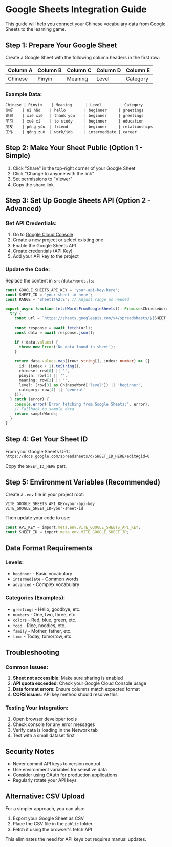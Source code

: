 # Google Sheets Integration Guide

This guide will help you connect your Chinese vocabulary data from Google Sheets to the learning game.

## Step 1: Prepare Your Google Sheet

Create a Google Sheet with the following column headers in the first row:

| Column A | Column B | Column C | Column D | Column E |
|----------|----------|----------|----------|----------|
| Chinese  | Pinyin   | Meaning  | Level    | Category |

### Example Data:
```
Chinese | Pinyin    | Meaning      | Level        | Category
你好    | nǐ hǎo    | hello        | beginner     | greetings
谢谢    | xiè xiè   | thank you    | beginner     | greetings
学习    | xué xí    | to study     | beginner     | education
朋友    | péng yǒu  | friend       | beginner     | relationships
工作    | gōng zuò  | work/job     | intermediate | career
```

## Step 2: Make Your Sheet Public (Option 1 - Simple)

1. Click "Share" in the top-right corner of your Google Sheet
2. Click "Change to anyone with the link"
3. Set permissions to "Viewer"
4. Copy the share link

## Step 3: Set Up Google Sheets API (Option 2 - Advanced)

### Get API Credentials:
1. Go to [Google Cloud Console](https://console.cloud.google.com/)
2. Create a new project or select existing one
3. Enable the Google Sheets API
4. Create credentials (API Key)
5. Add your API key to the project

### Update the Code:
Replace the content in `src/data/words.ts`:

```typescript
const GOOGLE_SHEETS_API_KEY = 'your-api-key-here';
const SHEET_ID = 'your-sheet-id-here';
const RANGE = 'Sheet1!A2:E'; // Adjust range as needed

export async function fetchWordsFromGoogleSheets(): Promise<ChineseWord[]> {
  try {
    const url = `https://sheets.googleapis.com/v4/spreadsheets/${SHEET_ID}/values/${RANGE}?key=${GOOGLE_SHEETS_API_KEY}`;
    
    const response = await fetch(url);
    const data = await response.json();
    
    if (!data.values) {
      throw new Error('No data found in sheet');
    }
    
    return data.values.map((row: string[], index: number) => ({
      id: (index + 1).toString(),
      chinese: row[0] || '',
      pinyin: row[1] || '',
      meaning: row[2] || '',
      level: (row[3] as ChineseWord['level']) || 'beginner',
      category: row[4] || 'general'
    }));
  } catch (error) {
    console.error('Error fetching from Google Sheets:', error);
    // Fallback to sample data
    return sampleWords;
  }
}
```

## Step 4: Get Your Sheet ID

From your Google Sheets URL:
`https://docs.google.com/spreadsheets/d/SHEET_ID_HERE/edit#gid=0`

Copy the `SHEET_ID_HERE` part.

## Step 5: Environment Variables (Recommended)

Create a `.env` file in your project root:

```env
VITE_GOOGLE_SHEETS_API_KEY=your-api-key
VITE_GOOGLE_SHEET_ID=your-sheet-id
```

Then update your code to use:
```typescript
const API_KEY = import.meta.env.VITE_GOOGLE_SHEETS_API_KEY;
const SHEET_ID = import.meta.env.VITE_GOOGLE_SHEET_ID;
```

## Data Format Requirements

### Levels:
- `beginner` - Basic vocabulary
- `intermediate` - Common words
- `advanced` - Complex vocabulary

### Categories (Examples):
- `greetings` - Hello, goodbye, etc.
- `numbers` - One, two, three, etc.
- `colors` - Red, blue, green, etc.
- `food` - Rice, noodles, etc.
- `family` - Mother, father, etc.
- `time` - Today, tomorrow, etc.

## Troubleshooting

### Common Issues:
1. **Sheet not accessible**: Make sure sharing is enabled
2. **API quota exceeded**: Check your Google Cloud Console usage
3. **Data format errors**: Ensure columns match expected format
4. **CORS issues**: API key method should resolve this

### Testing Your Integration:
1. Open browser developer tools
2. Check console for any error messages
3. Verify data is loading in the Network tab
4. Test with a small dataset first

## Security Notes

- Never commit API keys to version control
- Use environment variables for sensitive data
- Consider using OAuth for production applications
- Regularly rotate your API keys

## Alternative: CSV Upload

For a simpler approach, you can also:
1. Export your Google Sheet as CSV
2. Place the CSV file in the `public` folder
3. Fetch it using the browser's fetch API

This eliminates the need for API keys but requires manual updates.
